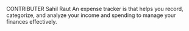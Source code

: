 CONTRIBUTER Sahil Raut 
An expense tracker is  that helps you record, categorize, and analyze your income and spending to manage your finances effectively.
